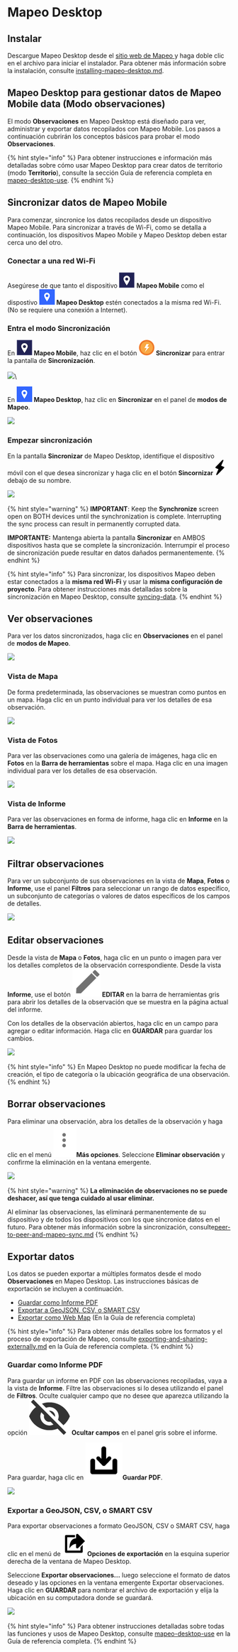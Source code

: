 # Mapeo Desktop

## Instalar

Descargue Mapeo Desktop desde el [sitio web de Mapeo ](https://www.digital-democracy.org/mapeo/)y haga doble clic en el archivo para iniciar el instalador. Para obtener más información sobre la instalación, consulte [installing-mapeo-desktop.md](../guia-de-referencia-completa/mapeo-desktop-installation-setup/installing-mapeo-desktop.md "mention").

## Mapeo Desktop para gestionar datos de Mapeo Mobile data (Modo observaciones)

El modo **Observaciones** en Mapeo Desktop está diseñado para ver, administrar y exportar datos recopilados con Mapeo Mobile. Los pasos a continuación cubrirán los conceptos básicos para probar el modo **Observaciones**.

{% hint style="info" %}
Para obtener instrucciones e información más detalladas sobre cómo usar Mapeo Desktop para crear datos de territorio (modo **Territorio**), consulte la sección Guía de referencia completa en [mapeo-desktop-use](../guia-de-referencia-completa/mapeo-desktop-use/ "mention").
{% endhint %}

## Sincronizar datos de Mapeo Mobile&#x20;

Para comenzar, sincronice los datos recopilados desde un dispositivo Mapeo Mobile. Para sincronizar a través de Wi-Fi, como se detalla a continuación, los dispositivos Mapeo Mobile y Mapeo Desktop deben estar cerca uno del otro.&#x20;

### Conectar a una red Wi-Fi

Asegúrese de que tanto el dispositivo <img src="../.gitbook/assets/Mm-icon.png" alt="" data-size="line"> **Mapeo Mobile** como el dispostivo <img src="../.gitbook/assets/Md-icon.png" alt="" data-size="line"> **Mapeo Desktop** estén conectados a la misma red Wi-Fi. (No se requiere una conexión a Internet).

### Entra el modo Sincronización

En <img src="../.gitbook/assets/Mm-icon.png" alt="" data-size="line"> **Mapeo Mobile**, haz clic en el botón <img src="../.gitbook/assets/app_icons_Sync_35px.png" alt="" data-size="line"> **Sincronizar** para entrar la pantalla de **Sincronización**.\
\
![](../.gitbook/assets/Sync\_screen\_button.jpg)\\

En <img src="../.gitbook/assets/Md-icon.png" alt="" data-size="line"> **Mapeo Desktop**, haz clic en **Sincronizar** en el panel de **modos de Mapeo**.

![](../.gitbook/assets/Md\_Synchronize\_mode.jpg)

### Empezar sincronización

En la pantalla **Sincronizar** de Mapeo Desktop, identifique el dispositivo móvil con el que desea sincronizar y haga clic en el botón **Sincornizar** <img src="../.gitbook/assets/mapeo-icon-sync-black-@3x.png" alt="" data-size="line"> debajo de su nombre.

![](../.gitbook/assets/Md\_Synchronize\_mode\_sync\_with\_mobile.jpg)

{% hint style="warning" %}
**IMPORTANT**: Keep the **Synchronize** screen open on BOTH devices until the synchronization is complete. Interrupting the sync process can result in permanently corrupted data.

**IMPORTANTE:** Mantenga abierta la pantalla **Sincronizar** en AMBOS dispositivos hasta que se complete la sincronización. Interrumpir el proceso de sincronización puede resultar en datos dañados permanentemente.
{% endhint %}

{% hint style="info" %}
Para sincronizar, los dispositivos Mapeo deben estar conectados a la **misma red Wi-Fi** y usar la **misma configuración de proyecto**. Para obtener instrucciones más detalladas sobre la sincronización en Mapeo Desktop, consulte [syncing-data](../guia-de-referencia-completa/mapeo-desktop-use/using-mapeo-desktop-to-manage-mapeo-mobile-data/syncing-data/ "mention").
{% endhint %}

## Ver observaciones

Para ver los datos sincronizados, haga clic en **Observaciones** en el panel de **modos de Mapeo**.

![](../.gitbook/assets/Md\_Observations\_mode.jpg)

### Vista de Mapa

De forma predeterminada, las observaciones se muestran como puntos en un mapa. Haga clic en un punto individual para ver los detalles de esa observación.

![](../.gitbook/assets/Md\_map\_hover.jpg)

### Vista de Fotos

Para ver las observaciones como una galería de imágenes, haga clic en **Fotos** en la **Barra de herramientas** sobre el mapa. Haga clic en una imagen individual para ver los detalles de esa observación.

![](../.gitbook/assets/Md\_media\_view\_button.jpg)

### **Vista de Informe**

Para ver las observaciones en forma de informe, haga clic en **Informe** en la **Barra de herramientas**.

![](../.gitbook/assets/Md\_report\_view\_button.jpg)

## **Filtrar observaciones**

Para ver un subconjunto de sus observaciones en la vista de **Mapa**, **Fotos** o **Informe**, use el panel **Filtros** para seleccionar un rango de datos específico, un subconjunto de categorías o valores de datos específicos de los campos de detalles.

![](../.gitbook/assets/Md\_Filter\_panel.jpg)

## **Editar observaciones**

Desde la vista de **Mapa** o **Fotos**, haga clic en un punto o imagen para ver los detalles completos de la observación correspondiente. Desde la vista **Informe**, use el botón <img src="../.gitbook/assets/image (28).png" alt="" data-size="line"> **EDITAR** en la barra de herramientas gris para abrir los detalles de la observación que se muestra en la página actual del informe.&#x20;

Con los detalles de la observación abiertos, haga clic en un campo para agregar o editar información. Haga clic en **GUARDAR** para guardar los cambios.

![](../.gitbook/assets/Md\_edit\_observation.jpg)

{% hint style="info" %}
En Mapeo Desktop no puede modificar la fecha de creación, el tipo de categoría o la ubicación geográfica de una observación.
{% endhint %}

## Borrar observaciones

Para eliminar una observación, abra los detalles de la observación y haga clic en el menú <img src="../.gitbook/assets/Three dots menu.png" alt="" data-size="line">**Más opciones**. Seleccione **Eliminar observación** y confirme la eliminación en la ventana emergente.

![](../.gitbook/assets/Md\_edit\_observation\_more\_options.jpg)

{% hint style="warning" %}
**La eliminación de observaciones no se puede deshacer, así que tenga cuidado al usar eliminar.**&#x20;

Al eliminar las observaciones, las eliminará permanentemente de su dispositivo y de todos los dispositivos con los que sincronice datos en el futuro. Para obtener más información sobre la sincronización, consulte[peer-to-peer-and-mapeo-sync.md](../vision-general/about-mapeo/peer-to-peer-and-mapeo-sync.md "mention")
{% endhint %}

## Exportar datos

Los datos se pueden exportar a múltiples formatos desde el modo **Observaciones** en Mapeo Desktop. Las instrucciones básicas de exportación se incluyen a continuación.

* [Guardar como Informe PDF](mapeo-desktop.md#save-as-pdf-report)
* [Exportar a GeoJSON, CSV, o SMART CSV](mapeo-desktop.md#export-to-geojson-csv-or-smart-csv)
* [Exportar como Web Map](../guia-de-referencia-completa/mapeo-desktop-use/using-mapeo-desktop-to-manage-mapeo-mobile-data/exporting-and-sharing-externally.md#export-as-web-map) (En la Guía de referencia completa)

{% hint style="info" %}
Para obtener más detalles sobre los formatos y el proceso de exportación de Mapeo, consulte [exporting-and-sharing-externally.md](../guia-de-referencia-completa/mapeo-desktop-use/using-mapeo-desktop-to-manage-mapeo-mobile-data/exporting-and-sharing-externally.md "mention") en la Guía de referencia completa.
{% endhint %}

### **Guardar como Informe PDF**

Para guardar un informe en PDF con las observaciones recopiladas, vaya a la vista de **Informe**. Filtre las observaciones si lo desea utilizando el panel de **Filtros**. Oculte cualquier campo que no desee que aparezca utilizando la opción <img src="../.gitbook/assets/hide.png" alt="" data-size="line"> **Ocultar campos** en el panel gris sobre el informe.

Para guardar, haga clic en <img src="../.gitbook/assets/icon-load.png" alt="" data-size="line">**Guardar PDF**.

![](../.gitbook/assets/Md\_report\_save\_pdf.jpg)

### Exportar a GeoJSON, CSV, o SMART CSV

Para exportar observaciones a formato GeoJSON, CSV o SMART CSV, haga clic en el menú de<img src="../.gitbook/assets/ico_export.png" alt="" data-size="line">**Opciones de exportación** en la esquina superior derecha de la ventana de Mapeo Desktop.&#x20;

Seleccione **Exportar observaciones...** luego seleccione el formato de datos deseado y las opciones en la ventana emergente Exportar observaciones. Haga clic en **GUARDAR** para nombrar el archivo de exportación y elija la ubicación en su computadora donde se guardará.

![](../.gitbook/assets/Md\_Export\_observations\_menu.jpg)

{% hint style="info" %}
Para obtener instrucciones detalladas sobre todas las funciones y usos de Mapeo Desktop, consulte [mapeo-desktop-use](../guia-de-referencia-completa/mapeo-desktop-use/ "mention")​ en la Guía de referencia completa.
{% endhint %}
